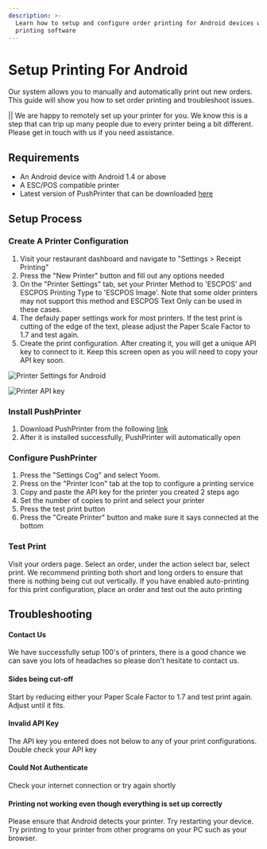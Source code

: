 ```yaml
---
description: >-
  Learn how to setup and configure order printing for Android devices with our
  printing software
---
```


# Setup Printing For Android

Our system allows you to manually and automatically print out new orders. This guide will show you how to set order printing and troubleshoot issues.

\|\| We are happy to remotely set up your printer for you. We know this is a step that can trip up many people due to every printer being a bit different. Please get in touch with us if you need assistance.

## Requirements

* An Android device with Android 1.4 or above
* A ESC/POS compatible printer
* Latest version of PushPrinter that can be downloaded [here](https://www.pushprinter.com)

## Setup Process

### Create A Printer Configuration

1. Visit your restaurant dashboard and navigate to "Settings &gt; Receipt Printing"
2. Press the "New Printer" button and fill out any options needed
3. On the "Printer Settings" tab, set your Printer Method to 'ESCPOS' and ESCPOS Printing Type to 'ESCPOS Image'.  Note that some older printers may not support this method and ESCPOS Text Only can be used in these cases.
4. The defauly paper settings work for most printers.  If the test print is cutting of the edge of the text, please adjust the Paper Scale Factor to 1.7 and test again.
5. Create the print configuration. After creating it, you will get a unique API key to connect to it. Keep this screen open as you will need to copy your API key soon.

![Printer Settings for Android](../.gitbook/assets/printer-settings.png)

![Printer API key](https://storage.crisp.chat/users/helpdesk/website/e903fdb8557a9800/image_bnxer6.png)

### Install PushPrinter

1. Download PushPrinter from the following [link](https://www.pushprinter.com)
2. After it is installed successfully, PushPrinter will automatically open

### Configure PushPrinter

1. Press the "Settings Cog" and select Yoom.
2. Press on the "Printer Icon" tab at the top to configure a printing service
3. Copy and paste the API key for the printer you created 2 steps ago
4. Set the number of copies to print and select your printer
5. Press the test print button
6. Press the "Create Printer" button and make sure it says connected at the bottom

### Test Print

Visit your orders page. Select an order, under the action select bar, select print. We recommend printing both short and long orders to ensure that there is nothing being cut out vertically. If you have enabled auto-printing for this print configuration, place an order and test out the auto printing

## Troubleshooting

#### Contact Us

We have successfully setup 100's of printers, there is a good chance we can save you lots of headaches so please don't hesitate to contact us.

#### Sides being cut-off

Start by reducing either your Paper Scale Factor to 1.7 and test print again. Adjust until it fits.

#### Invalid API Key

The API key you entered does not below to any of your print configurations. Double check your API key

#### Could Not Authenticate

Check your internet connection or try again shortly

#### Printing not working even though everything is set up correctly

Please ensure that Android detects your printer. Try restarting your device. Try printing to your printer from other programs on your PC such as your browser.

